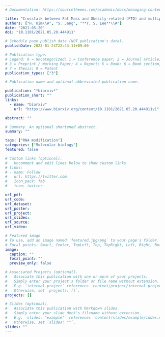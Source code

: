 ```yaml
---
# Documentation: https://sourcethemes.com/academic/docs/managing-content/

title: "Crosstalk between Fat Mass and Obesity-related (FTO) and multiple WNT signaling pathways"
authors: ["H. Kim\\#", "S. Jang", "**Y. S. Lee**\\#"]
date: "2021-05-20"
doi: "10.1101/2021.05.20.444911"

# Schedule page publish date (NOT publication's date).
publishDate: 2023-01-24T22:43:11+09:00

# Publication type.
# Legend: 0 = Uncategorized; 1 = Conference paper; 2 = Journal article;
# 3 = Preprint / Working Paper; 4 = Report; 5 = Book; 6 = Book section;
# 7 = Thesis; 8 = Patent
publication_types: ["3"]

# Publication name and optional abbreviated publication name.

publication: "*biorxiv*"
publication_short: ""
links:
  - name: "biorxiv"
    url: "https://www.biorxiv.org/content/10.1101/2021.05.20.444911v1"

abstract: ""

# Summary. An optional shortened abstract.
summary: ""

tags: ["RNA modification"]
categories: ["Molecular biology"]
featured: false

# Custom links (optional).
#   Uncomment and edit lines below to show custom links.
# links:
# - name: Follow
#   url: https://twitter.com
#   icon_pack: fab
#   icon: twitter

url_pdf:
url_code:
url_dataset:
url_poster:
url_project:
url_slides:
url_source:
url_video:

# Featured image
# To use, add an image named `featured.jpg/png` to your page's folder.
# Focal points: Smart, Center, TopLeft, Top, TopRight, Left, Right, BottomLeft, Bottom, BottomRight.
image:
  caption: ""
  focal_point: ""
  preview_only: false

# Associated Projects (optional).
#   Associate this publication with one or more of your projects.
#   Simply enter your project's folder or file name without extension.
#   E.g. `internal-project` references `content/project/internal-project/index.md`.
#   Otherwise, set `projects: []`.
projects: []

# Slides (optional).
#   Associate this publication with Markdown slides.
#   Simply enter your slide deck's filename without extension.
#   E.g. `slides: "example"` references `content/slides/example/index.md`.
#   Otherwise, set `slides: ""`.
slides: ""
---
```

